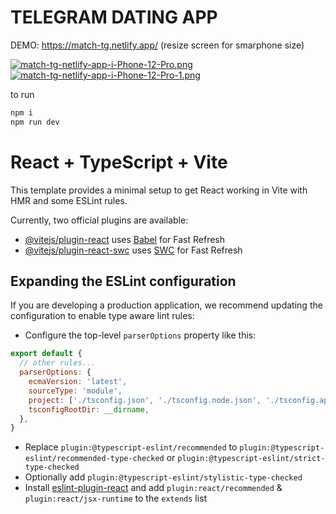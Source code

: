 # TELEGRAM DATING APP

DEMO: https://match-tg.netlify.app/  (resize screen for smarphone size)

[![match-tg-netlify-app-i-Phone-12-Pro.png](https://i.postimg.cc/QNnNyK7P/match-tg-netlify-app-i-Phone-12-Pro.png)](https://postimg.cc/V5ncS6DB)
[![match-tg-netlify-app-i-Phone-12-Pro-1.png](https://i.postimg.cc/c4y1WyDM/match-tg-netlify-app-i-Phone-12-Pro-1.png)](https://postimg.cc/yWjCh5Ck)


to run

```bash
npm i
npm run dev
```


# React + TypeScript + Vite

This template provides a minimal setup to get React working in Vite with HMR and some ESLint rules.

Currently, two official plugins are available:

- [@vitejs/plugin-react](https://github.com/vitejs/vite-plugin-react/blob/main/packages/plugin-react/README.md) uses [Babel](https://babeljs.io/) for Fast Refresh
- [@vitejs/plugin-react-swc](https://github.com/vitejs/vite-plugin-react-swc) uses [SWC](https://swc.rs/) for Fast Refresh

## Expanding the ESLint configuration

If you are developing a production application, we recommend updating the configuration to enable type aware lint rules:

- Configure the top-level `parserOptions` property like this:

```js
export default {
  // other rules...
  parserOptions: {
    ecmaVersion: 'latest',
    sourceType: 'module',
    project: ['./tsconfig.json', './tsconfig.node.json', './tsconfig.app.json'],
    tsconfigRootDir: __dirname,
  },
}
```

- Replace `plugin:@typescript-eslint/recommended` to `plugin:@typescript-eslint/recommended-type-checked` or `plugin:@typescript-eslint/strict-type-checked`
- Optionally add `plugin:@typescript-eslint/stylistic-type-checked`
- Install [eslint-plugin-react](https://github.com/jsx-eslint/eslint-plugin-react) and add `plugin:react/recommended` & `plugin:react/jsx-runtime` to the `extends` list
